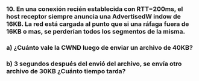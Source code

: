 ### 10. En una conexión recién establecida con RTT=200ms, el host receptor siempre anuncia una AdvertisedW indow de 16KB. La red está cargada al punto que si una ráfaga fuera de 16KB o mas, se perderían todos los segmentos de la misma.

### a) ¿Cuánto vale la CWND luego de enviar un archivo de 40KB?

### b) 3 segundos después del envió del archivo, se envía otro archivo de 30KB ¿Cuánto tiempo tarda?
